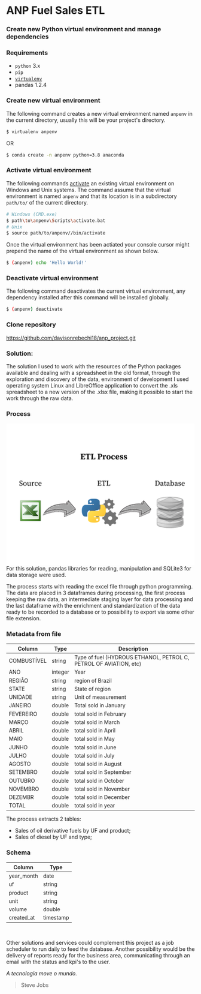 ANP Fuel Sales ETL
================

### Create new Python virtual environment and manage dependencies

### Requirements
* `python` 3.x
* `pip`
* [`virtualenv`](https://virtualenv.pypa.io/en/latest/)
* pandas 1.2.4


### Create new virtual environment
The following command creates a new virtual environment named `anpenv` in the current directory, usually this will be your project's directory.
```sh
$ virtualenv anpenv
```
OR
```sh
$ conda create -n anpenv python=3.8 anaconda
```

### Activate virtual environment
The following commands [activate](https://virtualenv.pypa.io/en/latest/userguide/#activate-script) an existing virtual environment on Windows and Unix systems. The command assume that the virtual environment is named `anpenv` and that its location is in a subdirectory `path/to/` of the current directory. 
```sh
# Windows (CMD.exe)
$ path\to\anpenv\Scripts\activate.bat
# Unix
$ source path/to/anpenv//bin/activate
```
Once the virtual environment has been actiated your console cursor might prepend the name of the virtual environment as shown below.
```sh
$ (anpenv) echo 'Hello World!'
```

### Deactivate virtual environment
The following command deactivates the current virtual environment, any dependency installed after this command will be installed globally.
```sh
$ (anpenv) deactivate
```

### Clone repository
https://github.com/davisonrebechi18/anp_project.git


### Solution:

The solution I used to work with the resources of the Python packages available 
and dealing with a spreadsheet in the old format, through the exploration and 
discovery of the data, environment of development I used operating system Linux 
and LibreOffice application to convert the .xls spreadsheet to a new version of 
the .xlsx file, making it possible to start the work through the raw data.


### Process


<img src="image_overview.png"
     alt="Process"
     style="float: left; margin-right: 10px;" />


For this solution, pandas libraries for reading, manipulation and SQLite3 for data storage were used.

The process starts with reading the excel file through python programming.
The data are placed in 3 dataframes during processing, the first process keeping the raw data, an intermediate staging layer for data processing and the last dataframe with the enrichment and standardization of the data ready to be recorded to a database or to possibility to export via some other file extension.


### Metadata from file


Column        | Type          | Description
------------- | ------------- | -------------
COMBUSTÍVEL   | string        | Type of fuel (HYDROUS ETHANOL, PETROL C, PETROL OF AVIATION, etc)
ANO           | integer       | Year
REGIÃO        | string        | region of Brazil
STATE         | string        | State of region
UNIDADE       | string        | Unit of measurement
JANEIRO       | double        | Total sold in January
FEVEREIRO     | double        | total sold in February
MARÇO         | double        | total sold in March
ABRIL         | double        | total sold in April
MAIO          | double        | total sold in May
JUNHO         | double        | total sold in June
JULHO         | double        | total sold in July
AGOSTO        | double        | total sold in August
SETEMBRO      | double        | total sold in September
OUTUBRO       | double        | total sold in October
NOVEMBRO      | double        | total sold in November
DEZEMBR       | double        | total sold in December
TOTAL         | double        | total sold in year



The process extracts 2 tables:

 - Sales of oil derivative fuels by UF and product;
 - Sales of diesel by UF and type;
 

### Schema 

Column | Type
------------- | -------------
year_month  | date
uf          | string
product     | string
unit        | string
volume      | double
created_at  | timestamp

<br/>

Other solutions and services could complement this project as a job scheduler to run daily to feed the database.
Another possibility would be the delivery of reports ready for the business area, communicating through an email with the status and kpi's to the user. 

*A tecnologia move o mundo.*
> Steve Jobs
